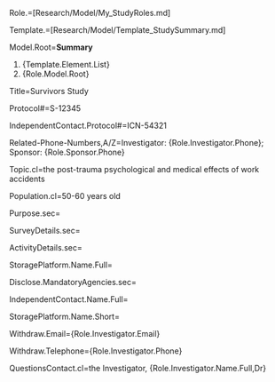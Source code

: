 Role.=[Research/Model/My_StudyRoles.md]

Template.=[Research/Model/Template_StudySummary.md]

Model.Root=<b>Summary</b><ol><li>{Template.Element.List}<li>{Role.Model.Root}</ol>

Title=Survivors Study

Protocol#=S-12345

IndependentContact.Protocol#=ICN-54321

Related-Phone-Numbers,A/Z=Investigator: {Role.Investigator.Phone}; Sponsor: {Role.Sponsor.Phone}

Topic.cl=the post-trauma psychological and medical effects of work accidents

Population.cl=50-60 years old

Purpose.sec=

SurveyDetails.sec=

ActivityDetails.sec=

StoragePlatform.Name.Full=

Disclose.MandatoryAgencies.sec=

IndependentContact.Name.Full=

StoragePlatform.Name.Short=

Withdraw.Email={Role.Investigator.Email}

Withdraw.Telephone={Role.Investigator.Phone}

QuestionsContact.cl=the Investigator, {Role.Investigator.Name.Full,Dr}